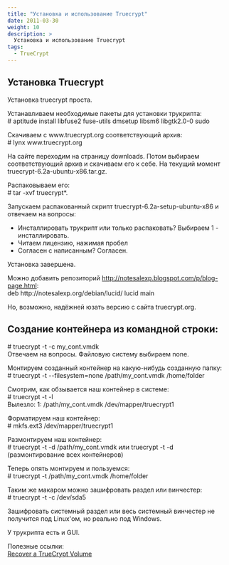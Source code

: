 ```yaml
---
title: "Установка и использование Truecrypt"
date: 2011-03-30
weight: 10
description: >
  Установка и использование Truecrypt
tags:
  - TrueCrypt
---
```


<h2><a id="Установка Truecrypt" name="Установка Truecrypt"></a>Установка Truecrypt</h2>
<p>Установка truecrypt проста.</p>
<p>Устанавливаем необходимые пакеты для установки трукрипта:<br /># aptitude install libfuse2 fuse-utils dmsetup libsm6 libgtk2.0-0 sudo</p>
<p>Скачиваем с www.truecrypt.org соответствующий архив:<br /># lynx www.truecrypt.org</p>
<p>На сайте переходим на страницу downloads. Потом выбираем соответствующий архив и скачиваем его к себе. На текущий момент truecrypt-6.2a-ubuntu-x86.tar.gz.</p>
<p>Распаковываем его:<br /># tar -xvf truecrypt*.</p>
<p>Запускаем распакованный скрипт truecrypt-6.2a-setup-ubuntu-x86 и отвечаем на вопросы:</p>
<ul>
<li>Инсталлировать трукрипт или только распаковать? Выбираем 1 - инсталлировать.</li>
<li>Читаем лицензию, нажимая пробел</li>
<li>Согласен с написанным? Согласен.</li>
</ul>
<p>Установка завершена.</p>
<p>Можно добавить репозиторий <a href="http://notesalexp.blogspot.com/p/blog-page.html">http://notesalexp.blogspot.com/p/blog-page.html</a>:<br />deb http://notesalexp.org/debian/lucid/ lucid main</p>
<p>Но, возможно, надёжней юзать версию с сайта truecrypt.org.</p>
<h2><a id="Создание контейнера из командной строки" name="Создание контейнера из командной строки"></a>Создание контейнера из командной строки:</h2>
<p># truecrypt -t -c my_cont.vmdk<br />Отвечаем на вопросы. Файловую систему выбираем none.</p>
<p>Монтируем созданный контейнер на какую-нибудь созданную папку:<br /># truecrypt -t --filesystem=none /path/my_cont.vmdk /home/folder</p>
<p>Смотрим, как обзывается наш контейнер в системе:<br /># truecrypt -t -l<br />Вылезло: 1: /path/my_cont.vmdk /dev/mapper/truecrypt1</p>
<p>Форматируем наш контейнер:<br /># mkfs.ext3 /dev/mapper/truecrypt1</p>
<p>Размонтируем наш контейнер:<br /># truecrypt -t -d /path/my_cont.vmdk или truecrypt -t -d (размонтирование всех контейнеров)</p>
<p>Теперь опять монтируем и пользуемся:<br /># truecrypt -t /path/my_cont.vmdk /home/folder</p>
<p>Таким же макаром можно зашифровать раздел или винчестер:<br /># truecrypt -t -c /dev/sda5</p>
<p>Зашифровать системный раздел или весь системный винчестер не получится под Linux'ом, но реально под Windows.</p>
<p>У трукрипта есть и GUI.</p>
<p>Полезные ссылки:<br /><a href="http://www.cgsecurity.org/wiki/Recover_a_TrueCrypt_Volume" rel="noopener" target="_blank">Recover a TrueCrypt Volume</a></p>

